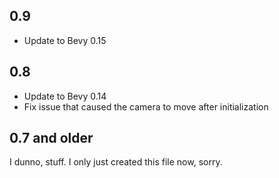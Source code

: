 ## 0.9

- Update to Bevy 0.15

## 0.8

- Update to Bevy 0.14
- Fix issue that caused the camera to move after initialization

## 0.7 and older

I dunno, stuff. I only just created this file now, sorry.
